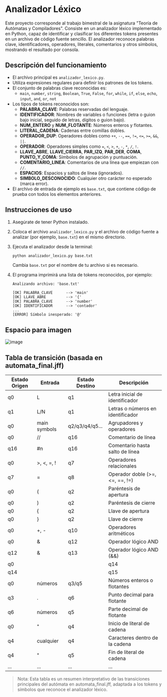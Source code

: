 # Analizador Léxico

Este proyecto corresponde al trabajo bimestral de la asignatura "Teoría de Autómatas y Compiladores". Consiste en un analizador léxico implementado en Python, capaz de identificar y clasificar los diferentes tokens presentes en un archivo de código fuente sencillo. El analizador reconoce palabras clave, identificadores, operadores, literales, comentarios y otros símbolos, mostrando el resultado por consola.

## Descripción del funcionamiento

- El archivo principal es `analizador_lexico.py`.
- Utiliza expresiones regulares para definir los patrones de los tokens.
- El conjunto de palabras clave reconocidas es:
  - `main`, `number`, `string`, `Boolean`, `True`, `False`, `for`, `while`, `if`, `else`, `echo`, `input`, `and`, `or`, `not`
- Los tipos de tokens reconocidos son:
  - **PALABRA_CLAVE**: Palabras reservadas del lenguaje.
  - **IDENTIFICADOR**: Nombres de variables o funciones (letra o guion bajo inicial, seguido de letras, dígitos o guion bajo).
  - **NUM_ENTERO** y **NUM_FLOTANTE**: Números enteros y flotantes.
  - **LITERAL_CADENA**: Cadenas entre comillas dobles.
  - **OPERADOR_DUP**: Operadores dobles como `++`, `--`, `==`, `!=`, `<=`, `>=`, `&&`, `||`.
  - **OPERADOR**: Operadores simples como `=`, `<`, `>`, `+`, `-`, `*`, `/`, `!`.
  - **LLAVE_ABRE**, **LLAVE_CIERRA**, **PAR_IZQ**, **PAR_DER**, **COMA**, **PUNTO_Y_COMA**: Símbolos de agrupación y puntuación.
  - **COMENTARIO_LINEA**: Comentarios de una línea que empiezan con `//`.
  - **ESPACIOS**: Espacios y saltos de línea (ignorados).
  - **SIMBOLO_DESCONOCIDO**: Cualquier otro carácter no esperado (marca error).
- El archivo de entrada de ejemplo es `base.txt`, que contiene código de prueba con todos los elementos anteriores.

## Instrucciones de uso

1. Asegúrate de tener Python instalado.
2. Coloca el archivo `analizador_lexico.py` y el archivo de código fuente a analizar (por ejemplo, `base.txt`) en el mismo directorio.
3. Ejecuta el analizador desde la terminal:

   ```sh
   python analizador_lexico.py base.txt
   ```

   Cambia `base.txt` por el nombre de tu archivo si es necesario.

4. El programa imprimirá una lista de tokens reconocidos, por ejemplo:

   ```
   Analizando archivo: 'base.txt'

   [OK] PALABRA_CLAVE      --> 'main'
   [OK] LLAVE_ABRE         --> '{'
   [OK] PALABRA_CLAVE      --> 'number'
   [OK] IDENTIFICADOR      --> 'contador'
   ...
   [ERROR] Símbolo inesperado: '@'
   ```

## Espacio para imagen

![image](https://github.com/user-attachments/assets/be0ba96f-68c4-4690-a8b9-9f44c9582489)


## Tabla de transición (basada en automata_final.jff)

| Estado Origen | Entrada      | Estado Destino | Descripción                       |
|-------------- |------------- |---------------|-----------------------------------|
| q0            | L            | q1            | Letra inicial de identificador    |
| q1            | L/N          | q1            | Letras o números en identificador |
| q0            | main symbols | q2/q3/q4/q5...| Agrupadores y operadores          |
| q0            | //           | q16           | Comentario de línea               |
| q16           | #n           | q16           | Comentario hasta salto de línea   |
| q0            | >, <, =, !   | q7            | Operadores relacionales           |
| q7            | =            | q8            | Operador doble (>=, <=, ==, !=)   |
| q0            | (            | q2            | Paréntesis de apertura            |
| q0            | )            | q2            | Paréntesis de cierre              |
| q0            | {            | q2            | Llave de apertura                 |
| q0            | }            | q2            | Llave de cierre                   |
| q0            | +, -         | q10           | Operadores aritméticos            |
| q0            | &            | q12           | Operador lógico AND               |
| q12           | &            | q13           | Operador lógico AND (&&)          |
| q0            | |            | q14           | Operador lógico OR                |
| q14           | |            | q15           | Operador lógico OR (||)           |
| q0            | números      | q3/q5         | Números enteros o flotantes       |
| q3            | .            | q6            | Punto decimal para flotante       |
| q6            | números      | q5            | Parte decimal de flotante         |
| q0            | "            | q4            | Inicio de literal de cadena       |
| q4            | cualquier    | q4            | Caracteres dentro de la cadena    |
| q4            | "            | q5            | Fin de literal de cadena          |
| ...           | ...          | ...           | ...                               |

> Nota: Esta tabla es un resumen interpretativo de las transiciones principales del autómata en automata_final.jff, adaptada a los tokens y símbolos que reconoce el analizador léxico.
